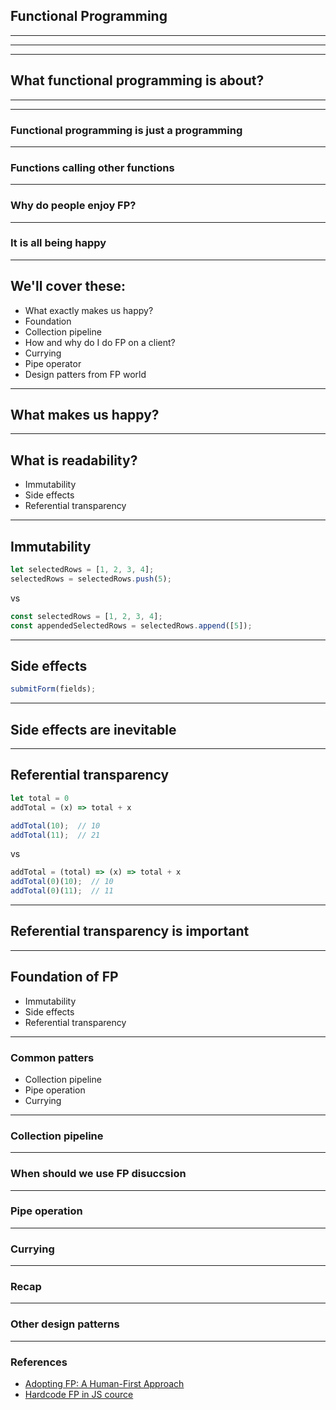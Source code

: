 ## Functional Programming

---

<!-- .slide: data-background="./img/mainstream.png" data-background-size="contain" -->

<!-- In the last few years people are talking about FP more and more and FP is becoming part of a mainstream comunity.
Without knowing about it, you probably already using some of FP practices. -->
---

<!-- .slide: data-background="./img/fp-langs.jpg" data-background-size="contain" -->

<!-- Even tho, there is always a cetain expecations that the "true"-FP is coming from true FP languages.
When people mention FP they talk about these languages.
But how often do we really use them? There is a tiny proportion of projects at TW which actually ever touched these techs.
Not using them and Not knowing them doesn't really help with accepting and adopting upcoming practices in our fav JS. -->

---

## What functional programming is about?

---

<!-- .slide: data-background="./img/monads.jpg" data-background-size="contain" -->

---

### Functional programming is just a programming
<!-- Set of design patterns and practices, which are in the foundation of Software design. -->

---

### Functions calling other functions

<!-- It is a banch of patterns using functions calling other functions, and gluing them together in working peaces. -->
<!-- It is all about functions. As the main biggest building block of your application. And the main smallest block. -->

---

### Why do people enjoy FP?

---

### It is all being happy

---

## We'll cover these:

 - What exactly makes us happy?
 - Foundation
 - Collection pipeline
 - How and why do I do FP on a client?
 - Currying
 - Pipe operator
 - Design patters from FP world

---

## What makes us happy?

<!-- From Ken's talk, people have diff goals:
Product people want predictble enough way of delivering features, they don't care about tech.
Customers want working product, they want their expectations to be exceeded, they dont care about tech.
Leadership people want to run their business smoothly, ensure they can hire and support people.
Developers want to be proud, want maintanability, good experience, sleep well on Friday night after pusing to prod.

Somehow it all comes together with FP practices, as FP practices are just a collection of good engineering practices, which we will talk about.
At the core of these practices is readability. -->

---

## What is readability?

<!-- This is the foundation -->
<!-- It is not indentation, semicoloms, breakets or whatever makes your code pretty.
It all comes down to the ability to reason about your code. What does it mean? -> building assumptions about what your code is gonna do based on reading it.
It can be achieved without debugging, by putting just 2 principles in front: immutable data structures, no side-effects as no modification of state outside of a function scope. -->

 - Immutability
 - Side effects
 - Referential transparency

---

## Immutability

<!-- The idea of immutability is simple. Dissallow mutation of state. Why is it important? Move on to explaining side effects. -->

```js
let selectedRows = [1, 2, 3, 4];
selectedRows = selectedRows.push(5);
```

vs

```js
const selectedRows = [1, 2, 3, 4];
const appendedSelectedRows = selectedRows.append([5]);
```

---

## Side effects

<!-- Side effects is a bad word for what it is. These are just effects and we love them, these are the reason we write code.
Without effects our code would put some pressure on CPU, use some RAM and produce nothing.
We live for effects. -->

```js
submitForm(fields);
```

---

## Side effects are inevitable

<!-- Saving to DB, log, sending data over to another service.
Do side effects, avoid non-referencialy transparent expressions. -->

---

## Referential transparency

<!-- Here we should introduce a thing called referencial transparency.
if you can replace an explression with it's corresponding value and nothings is changed.
or 'an expression always evaluates to the same result in any context.' -->

```js
let total = 0
addTotal = (x) => total + x

addTotal(10);  // 10
addTotal(11);  // 21
```

vs

```js
addTotal = (total) => (x) => total + x
addTotal(0)(10);  // 10
addTotal(0)(11);  // 11
```

---

## Referential transparency is important

<!-- because this is how we reason about our code: we replace expressions with its corresponsing values. if the values are always different and depend on a context it makes it harder -->

---

<!-- just a recap -->

## Foundation of FP

 - Immutability
 - Side effects
 - Referential transparency

---

### Common patters

 - Collection pipeline
 - Pipe operation
 - Currying

---

### Collection pipeline

---

### When should we use FP disuccsion

---

### Pipe operation

---

### Currying

---

### Recap

---

### Other design patterns

---

### References

 - [Adopting FP: A Human-First Approach](https://www.youtube.com/watch?v=vpcKnqyNdSQ)
 - [Hardcode FP in JS cource](https://www.pluralsight.com/courses/hardcore-functional-programming-javascript)